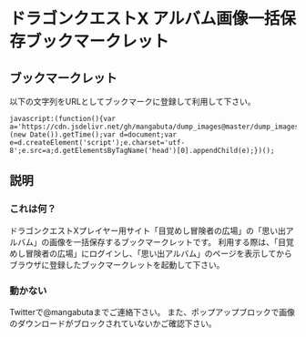 # ドラゴンクエストX アルバム画像一括保存ブックマークレット

## ブックマークレット

以下の文字列をURLとしてブックマークに登録して利用して下さい。

```
javascript:(function(){var a='https://cdn.jsdelivr.net/gh/mangabuta/dump_images@master/dump_images.min.js?'+(new Date()).getTime();var d=document;var e=d.createElement('script');e.charset='utf-8';e.src=a;d.getElementsByTagName('head')[0].appendChild(e);})();
```

## 説明

### これは何？

ドラゴンクエストXプレイヤー用サイト「目覚めし冒険者の広場」の「思い出アルバム」の画像を一括保存するブックマークレットです。
利用する際は、「目覚めし冒険者の広場」にログインし、「思い出アルバム」のページを表示してからブラウザに登録したブックマークレットを起動して下さい。

### 動かない

Twitterで@mangabutaまでご連絡下さい。
また、ポップアップブロックで画像のダウンロードがブロックされていないかご確認下さい。
